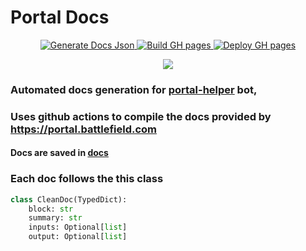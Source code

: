 # Portal Docs
<p align="center">
    <a href="https://github.com/battlefield-portal-community/portal-docs/actions/workflows/gen-docs.yml">  
    <img src="https://img.shields.io/github/actions/workflow/status/battlefield-portal-community/portal-docs/gen-docs.yml?branch=main&labelColor=011C26&label=Generate%20Docs%20Json&style=for-the-badge&color=26FFDF" alt="Generate Docs Json">
    </a>  
    <a href="https://github.com/battlefield-portal-community/portal-docs/actions/workflows/gh-pages.yaml">
    <img src="https://img.shields.io/github/actions/workflow/status/battlefield-portal-community/portal-docs/gh-pages.yaml?labelColor=011C26&label=Build%20GH-pages&style=for-the-badge&color=26FFDF" alt="Build GH pages">
    </a>
    <a href="https://github.com/battlefield-portal-community/portal-docs/actions/workflows/pages/pages-build-deployment">
    <img src="https://img.shields.io/github/deployments/battlefield-portal-community/portal-docs/github-pages?label=GH-pages%20deploy&style=for-the-badge&color=26FFDF&labelColor=011C26" alt="Deploy GH pages">  
    </a>        
</p> 

<p align="center"><img src="https://user-images.githubusercontent.com/22869882/172840336-7b48b7ca-63b4-4ca4-a054-3384547115da.png"> </p>


### Automated docs generation for [portal-helper](https://github.com/battlefield-portal-community/portal_helper) bot, 
### Uses github actions to compile the docs provided by https://portal.battlefield.com
#### Docs are saved in [docs](docs/) 
### Each doc follows the this class
```python
class CleanDoc(TypedDict):
    block: str
    summary: str
    inputs: Optional[list]
    output: Optional[list]
```
